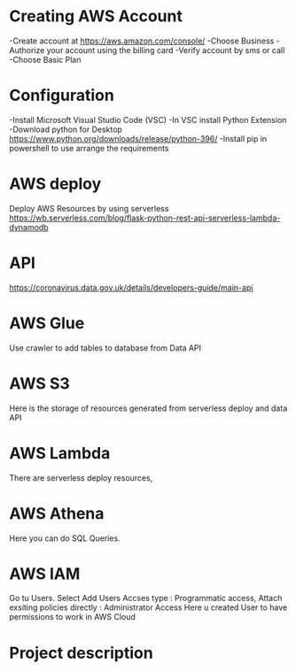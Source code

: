 # Creating AWS Account

-Create account at https://aws.amazon.com/console/
-Choose Business
-Authorize your account using the billing card
-Verify account by sms or call
-Choose Basic Plan

# Configuration

-Install Microsoft Visual Studio Code (VSC)
-In VSC install Python Extension
-Download python for Desktop https://www.python.org/downloads/release/python-396/
-Install pip in powershell to use arrange the requirements


# AWS deploy
Deploy AWS Resources by using serverless
https://wb.serverless.com/blog/flask-python-rest-api-serverless-lambda-dynamodb



# API
https://coronavirus.data.gov.uk/details/developers-guide/main-api
# AWS Glue
Use crawler to add tables to database from Data API
# AWS S3
Here is the storage of resources generated from serverless deploy and data API 
# AWS Lambda
There are serverless deploy resources, 
# AWS Athena
Here you can do SQL Queries. 

# AWS IAM
Go tu Users. Select Add Users Accses type : Programmatic access, Attach exsiting policies directly : Administrator Access
Here u created User to have permissions to work in AWS Cloud
# Project description

